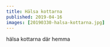 ```yaml
---
title: Hälsa kottarna
published: 2019-04-16
images: [20190330-halsa-kottarna.jpg]
---
```


hälsa kottarna där hemma
